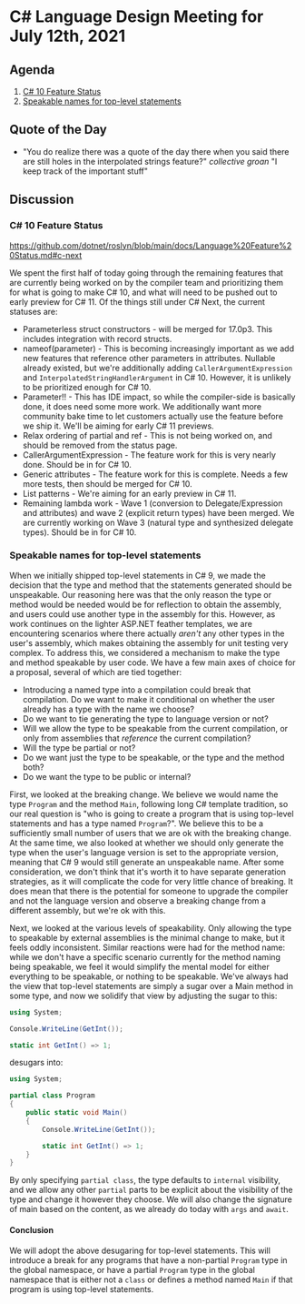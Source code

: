 # C# Language Design Meeting for July 12th, 2021

## Agenda

1. [C# 10 Feature Status](#c-10-feature-status)
2. [Speakable names for top-level statements](#speakable-names-for-top-level-statements)

## Quote of the Day

- "You do realize there was a quote of the day there when you said there are still holes in the interpolated strings feature?" _collective groan_ "I keep track of the important stuff"

## Discussion

### C# 10 Feature Status

https://github.com/dotnet/roslyn/blob/main/docs/Language%20Feature%20Status.md#c-next

We spent the first half of today going through the remaining features that are currently being worked on by the compiler team and prioritizing them for what is going to make
C# 10, and what will need to be pushed out to early preview for C# 11. Of the things still under C# Next, the current statuses are:

- Parameterless struct constructors - will be merged for 17.0p3. This includes integration with record structs.
- nameof(parameter) - This is becoming increasingly important as we add new features that reference other parameters in attributes. Nullable already existed, but we're additionally
adding `CallerArgumentExpression` and `InterpolatedStringHandlerArgument` in C# 10. However, it is unlikely to be prioritized enough for C# 10.
- Parameter!! - This has IDE impact, so while the compiler-side is basically done, it does need some more work. We additionally want more community bake time to let customers actually
use the feature before we ship it. We'll be aiming for early C# 11 previews.
- Relax ordering of partial and ref - This is not being worked on, and should be removed from the status page.
- CallerArgumentExpression - The feature work for this is very nearly done. Should be in for C# 10.
- Generic attributes - The feature work for this is complete. Needs a few more tests, then should be merged for C# 10.
- List patterns - We're aiming for an early preview in C# 11.
- Remaining lambda work - Wave 1 (conversion to Delegate/Expression and attributes) and wave 2 (explicit return types) have been merged. We are currently working on Wave 3 (natural type and synthesized delegate types). Should be in for C# 10.

### Speakable names for top-level statements

When we initially shipped top-level statements in C# 9, we made the decision that the type and method that the statements generated should be unspeakable. Our reasoning here was that
the only reason the type or method would be needed would be for reflection to obtain the assembly, and users could use another type in the assembly for this. However, as work continues
on the lighter ASP.NET feather templates, we are encountering scenarios where there actually _aren't_ any other types in the user's assembly, which makes obtaining the assembly for
unit testing very complex. To address this, we considered a mechanism to make the type and method speakable by user code. We have a few main axes of choice for a proposal, several of
which are tied together:

* Introducing a named type into a compilation could break that compilation. Do we want to make it conditional on whether the user already has a type with the name we choose?
* Do we want to tie generating the type to language version or not?
* Will we allow the type to be speakable from the current compilation, or only from assemblies that _reference_ the current compilation?
* Will the type be partial or not?
* Do we want just the type to be speakable, or the type and the method both?
* Do we want the type to be public or internal?

First, we looked at the breaking change. We believe we would name the type `Program` and the method `Main`, following long C# template tradition, so our real question is "who is going
to create a program that is using top-level statements and has a type named `Program`?". We believe this to be a sufficiently small number of users that we are ok with the breaking
change. At the same time, we also looked at whether we should only generate the type when the user's language version is set to the appropriate version, meaning that C# 9 would still
generate an unspeakable name. After some consideration, we don't think that it's worth it to have separate generation strategies, as it will complicate the code for very little chance
of breaking. It does mean that there is the potential for someone to upgrade the compiler and not the language version and observe a breaking change from a different assembly, but we're
ok with this.

Next, we looked at the various levels of speakability. Only allowing the type to speakable by external assemblies is the minimal change to make, but it feels oddly inconsistent. Similar
reactions were had for the method name: while we don't have a specific scenario currently for the method naming being speakable, we feel it would simplify the mental model for either
everything to be speakable, or nothing to be speakable. We've always had the view that top-level statements are simply a sugar over a Main method in some type, and now we solidify
that view by adjusting the sugar to this:

```cs
using System;

Console.WriteLine(GetInt());

static int GetInt() => 1;
```

desugars into:

```cs
using System;

partial class Program
{
    public static void Main()
    {
        Console.WriteLine(GetInt());

        static int GetInt() => 1;
    }
}
```

By only specifying `partial class`, the type defaults to `internal` visibility, and we allow any other `partial` parts to be explicit about the visibility of the type and change it
however they choose. We will also change the signature of main based on the content, as we already do today with `args` and `await`.


#### Conclusion

We will adopt the above desugaring for top-level statements. This will introduce a break for any programs that have a non-partial `Program` type in the global namespace, or have a
partial `Program` type in the global namespace that is either not a `class` or defines a method named `Main` if that program is using top-level statements.
